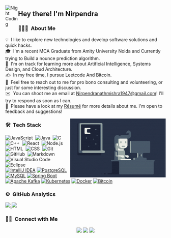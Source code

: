 <img alt="Night Coding" src="./assets/Hand%20Wave.gif" width='40' align="left"/><h2>Hey there! I'm Nirpendra</h2>

<!-- ## 👋 &nbsp;Hey there! I'm Nirpendra -->

### 👨🏻‍💻 &nbsp;About Me

💡 &nbsp;I like to explore new technologies and develop software solutions and quick hacks.\
🎓 &nbsp;I'm a recent MCA Graduate from Amity University Noida and Currently trying to Build a nounce prediction algorithm.\
🌱 &nbsp;I'm on track for learning more about Artificial Intelligence, Systems Design, and Cloud Architecture.\
✍️ &nbsp;In my free time, I pursue Leetcode And Bitcoin.\
💬 &nbsp;Feel free to reach out to me for pro bono consulting and volunteering, or just for some interesting discussion.\
✉️ &nbsp;You can shoot me an email at Nirpendranathmishra1947@gmail.com! I'll try to respond as soon as I can.\
📄 &nbsp;Please have a look at my [Résumé](https://drive.google.com/file/d/1AJYMUQzwQjCwKg7MKyADI-Tw8isW6fpS/view?usp=sharing) for more details about me. I'm open to feedback and suggestions!

<img alt="Night Coding" src="https://raw.githubusercontent.com/AVS1508/AVS1508/master/assets/Night-Coding.gif" align="right"/>

### 🛠 &nbsp;Tech Stack

![JavaScript](https://img.shields.io/badge/-JavaScript-05122A?style=flat&logo=javascript)&nbsp;
![Java](https://img.shields.io/badge/-Java-05122A?style=flat&logo=Java&logoColor=FFA518)&nbsp;
![C](https://img.shields.io/badge/-C-05122A?style=flat&logo=C&logoColor=A8B9CC)&nbsp;
![C++](https://img.shields.io/badge/-C++-05122A?style=flat&logo=C%2B%2B&logoColor=00599C)&nbsp;
![React](https://img.shields.io/badge/-React-05122A?style=flat&logo=react)&nbsp;
![Node.js](https://img.shields.io/badge/-Node.js-05122A?style=flat&logo=node.js)&nbsp;
![HTML](https://img.shields.io/badge/-HTML-05122A?style=flat&logo=HTML5)&nbsp;
![CSS](https://img.shields.io/badge/-CSS-05122A?style=flat&logo=CSS3&logoColor=1572B6)&nbsp;
![Git](https://img.shields.io/badge/-Git-05122A?style=flat&logo=git)&nbsp;
![GitHub](https://img.shields.io/badge/-GitHub-05122A?style=flat&logo=github)&nbsp;
![Markdown](https://img.shields.io/badge/-Markdown-05122A?style=flat&logo=markdown)\
![Visual Studio Code](https://img.shields.io/badge/-Visual%20Studio%20Code-05122A?style=flat&logo=visual-studio-code&logoColor=007ACC)&nbsp;
![Eclipse](https://img.shields.io/badge/-Eclipse-05122A?style=flat&logo=eclipse-ide&logoColor=2C2255)\
[![IntelliJ IDEA](https://img.shields.io/badge/-IntelliJ%20IDEA-05122A?style=flat&logo=intellij-idea&logoColor=000000)](https://www.jetbrains.com/idea/)
[![PostgreSQL](https://img.shields.io/badge/-PostgreSQL-05122A?style=flat&logo=postgresql)](https://www.postgresql.org/)
[![MySQL](https://img.shields.io/badge/-MySQL-05122A?style=flat&logo=mysql)](https://www.mysql.com/)
[![Spring Boot](https://img.shields.io/badge/-Spring%20Boot-05122A?style=flat&logo=spring-boot)](https://spring.io/projects/spring-boot)
[![Apache Kafka](https://img.shields.io/badge/-Apache%20Kafka-05122A?style=flat&logo=apache-kafka)](https://kafka.apache.org/)
[![Kubernetes](https://img.shields.io/badge/-Kubernetes-05122A?style=flat&logo=kubernetes)](https://kubernetes.io/)
[![Docker](https://img.shields.io/badge/-Docker-05122A?style=flat&logo=docker)](https://www.docker.com/)
[![Bitcoin](https://img.shields.io/badge/-Bitcoin-05122A?style=flat&logo=bitcoin)](https://bitcoin.org/)


### ⚙️ &nbsp;GitHub Analytics

<p>
<a href="https://github.com/NirpendraNathMishra">
  <img height="180em" src="https://github-readme-stats-eight-theta.vercel.app/api?username=NirpendraNathMishra&show_icons=true&theme=algolia&include_all_commits=true&count_private=true"/>
  <img height="180em" src="https://github-readme-stats-eight-theta.vercel.app/api/top-langs/?username=NirpendraNathMishra&layout=compact&langs_count=8&theme=algolia"/>
</a>
</p>

### 🤝🏻 &nbsp;Connect with Me

<p align="center">
<a href="https://i-will-add-link-later"><img src="https://img.shields.io/badge/-i%20will%20add%20portfolio%20link%20later-3423A6?style=flat&logo=Google-Chrome&logoColor=white"/></a>
<a href="https://www.linkedin.com/in/nnm1947/"><img src="https://img.shields.io/badge/-Nirpendra%20Nath%20Mishra-0077B5?style=flat&logo=Linkedin&logoColor=white"/></a>
<a href="mailto:nirpendranathmishra1947@gmail.com"><img src="https://img.shields.io/badge/-Nirpendra%20Nath%20Mishra-D14836?style=flat&logo=Gmail&logoColor=white"/></a>
</p>
